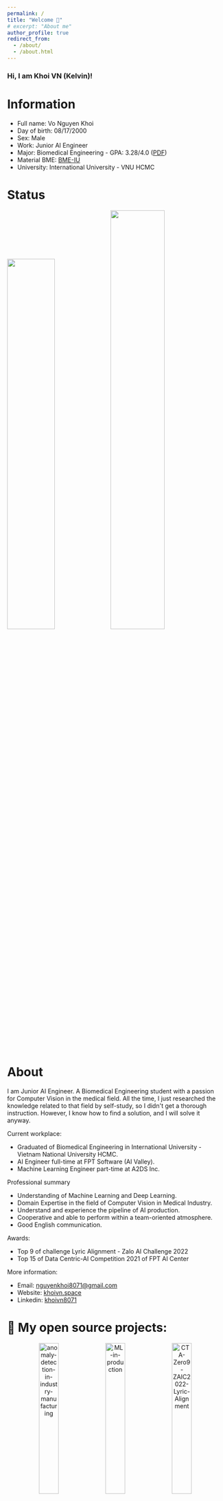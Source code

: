 ```yaml
---
permalink: /
title: "Welcome 🚀"
# excerpt: "About me"
author_profile: true
redirect_from: 
  - /about/
  - /about.html
---
```

### Hi, I am Khoi VN (Kelvin)!

# Information
- Full name: Vo Nguyen Khoi
- Day of birth: 08/17/2000
- Sex: Male
- Work: Junior AI Engineer
- Major: Biomedical Engineering - GPA: 3.28/4.0 (<a href="files/AcademicTranscript_VoNguyenKhoi_25092022.pdf">PDF</a>)
- Material BME: <a href="https://drive.google.com/drive/folders/1Z6FldasTFjdDnYaiwan6FNiLvypjnDw9">BME-IU</a>
- University: International University - VNU HCMC

# Status
<p>
  <picture>
<source
  srcset="https://github-readme-stats.vercel.app/api?username=vnk8071&show_icons=true&theme=transparent"
  media="(prefers-color-scheme: dark)"
/>
<img width="47%" src="[https://github-readme-stats.vercel.app/api?username=vnk8071&show_icons=true&theme=transparent](https://github-readme-stats.vercel.app/api?username=vnk8071&show_icons=true&theme=transparent)"/>
</picture>
  <img width="50%" src="https://github-readme-streak-stats.herokuapp.com/?user=vnk8071&theme=github-dark-blue&date_format=M%20j%5B%2C%20Y%5D"/></p>

<p align="center"></p>

# About
I am Junior AI Engineer.
A Biomedical Engineering student with a passion for Computer Vision in the medical field. All the time, I just researched the knowledge related to that field by self-study, so I didn't get a thorough instruction. However, I know how to find a solution, and I will solve it anyway.

Current workplace:
- Graduated of Biomedical Engineering in International University - Vietnam National University HCMC. 
- AI Engineer full-time at FPT Software (AI Valley).
- Machine Learning Engineer part-time at A2DS Inc.

Professional summary

- Understanding of Machine Learning and Deep Learning. 
- Domain Expertise in the field of Computer Vision in Medical Industry.
- Understand and experience the pipeline of AI production.
- Cooperative and able to perform within a team-oriented atmosphere.
- Good English communication.

Awards:
- Top 9 of challenge Lyric Alignment - Zalo AI Challenge 2022
- Top 15 of Data Centric-AI Competition 2021 of FPT AI Center

More information:
- Email: nguyenkhoi8071@gmail.com
- Website: <a href="https://khoivn.space">khoivn.space</a>
- Linkedin: <a href="https://www.linkedin.com/in/khoivn8071">khoivn8071</a>

# 📘 My open source projects:
<p align="center">
  <a href="https://github.com/vnk8071/anomaly-detection-in-industry-manufacturing"><img width="30%" src="https://denvercoder1-github-readme-stats.vercel.app/api/pin/?username=vnk8071&repo=anomaly-detection-in-industry-manufacturing&hide_border=true&bg_color=1F222E&title_color=0080FF&icon_color=F8D866&theme=react&show_icons=false" alt="anomaly-detection-in-industry-manufacturing"></a>
  <a href="https://github.com/vnk8071/E2E-AI-Chatbot"><img width="30%" src="https://denvercoder1-github-readme-stats.vercel.app/api/pin/?username=vnk8071&repo=E2E-AI-Chatbot&hide_border=true&bg_color=1F222E&title_color=0080FF&icon_color=F8D866&theme=react&show_icons=false" alt="ML-in-production"></a>
  <a href="https://github.com/vnk8071/machine-learning-in-production"><img width="30%" src="https://denvercoder1-github-readme-stats.vercel.app/api/pin/?username=vnk8071&repo=machine-learning-in-production&hide_border=true&bg_color=1F222E&title_color=0080FF&icon_color=F8D866&theme=react&show_icons=false" alt="CTA-Zero9-ZAIC2022-Lyric-Alignment"></a>
  <a href="https://github.com/vnk8071/CTA-Zero9-ZAIC2022-Lyric-Alignment"><img width="30%" src="https://denvercoder1-github-readme-stats.vercel.app/api/pin/?username=vnk8071&repo=CTA-Zero9-ZAIC2022-Lyric-Alignment&hide_border=true&bg_color=1F222E&title_color=0080FF&icon_color=F8D866&theme=react&show_icons=false" alt="CTA-Zero9-ZAIC2022-Lyric-Alignment"></a>
  <a href="https://github.com/DatacollectorVN/fpt-ai-data-competition"><img width="30%" src="https://denvercoder1-github-readme-stats.vercel.app/api/pin/?username=DatacollectorVN&repo=fpt-ai-data-competition&hide_border=true&bg_color=1F222E&title_color=0080FF&icon_color=F8D866&theme=react&show_icons=false" alt="fpt-ai-data-competition"></a>
  <a href="https://github.com/vnk8071/yolov5-mask-detection"><img width="30%" src="https://denvercoder1-github-readme-stats.vercel.app/api/pin/?username=vnk8071&repo=yolov5-mask-detection&hide_border=true&bg_color=1F222E&title_color=0080FF&icon_color=F8D866&theme=react&show_icons=false" alt="yolov5-mask-detection"></a>
  <a href="https://github.com/vnk8071/AI-on-Cpp"><img width="30%" src="https://denvercoder1-github-readme-stats.vercel.app/api/pin/?username=vnk8071&repo=AI-on-Cpp&theme=react&bg_color=1F222E&title_color=0080FF&icon_color=F8D866&hide_border=true&show_icons=false" alt="AI-on-Cpp"></a>  
  <a href="https://github.com/vnk8071/nli-end-to-end"><img width="30%" src="https://denvercoder1-github-readme-stats.vercel.app/api/pin/?username=vnk8071&repo=nli-end-to-end&hide_border=true&bg_color=1F222E&title_color=0080FF&icon_color=F8D866&theme=react&show_icons=false" alt="nli-end-to-end"></a>
  <a href="https://github.com/vnk8071/deploy-website-django-heroku"><img width="30%" src="https://denvercoder1-github-readme-stats.vercel.app/api/pin/?username=vnk8071&repo=deploy-website-django-heroku&hide_border=true&bg_color=1F222E&title_color=0080FF&icon_color=F8D866&theme=react&show_icons=false" alt="deploy-website-django-heroku"></a>
</p>

<p align="left">
  <a href="https://github.com/vnk8071?tab=repositories&sort=stargazers"><img alt="All Repositories" title="All Repositories" src="https://custom-icon-badges.herokuapp.com/badge/-All%20Repositories-2962FF?style=for-the-badge&logoColor=white&logo=repo"/></a>
</p>

# Stacks
<div align="left">
  <img width="5%" style="margin-left:30px" src="https://raw.githubusercontent.com/gilbarbara/logos/master/logos/python.svg"/> 
  <img width="5%" style="margin-left:30px" src="https://raw.githubusercontent.com/gilbarbara/logos/master/logos/c-plusplus.svg"/> 
  <img width="8%" style="margin-left:30px" src="https://raw.githubusercontent.com/gilbarbara/logos/master/logos/docker-icon.svg"/> 
  <img width="10%" style="margin-left:30px" src="https://raw.githubusercontent.com/gilbarbara/logos/master/logos/pytorch.svg"/>
  <img width="5%" style="margin-left:30px" src="https://raw.githubusercontent.com/gilbarbara/logos/master/logos/flask.svg"/>
  <img width="8%" style="margin-left:30px" src="https://raw.githubusercontent.com/gilbarbara/logos/master/logos/mysql.svg"/>
  <img width="10%" style="margin-left:30px" src="https://raw.githubusercontent.com/gilbarbara/logos/master/logos/sqlite.svg"/>
  <img width="8%" style="margin-left:30px" src="https://raw.githubusercontent.com/gilbarbara/logos/master/logos/aws.svg"/>
  <img width="5%" style="margin-left:30px" src="https://raw.githubusercontent.com/gilbarbara/logos/master/logos/google-cloud.svg"/>
</div>

